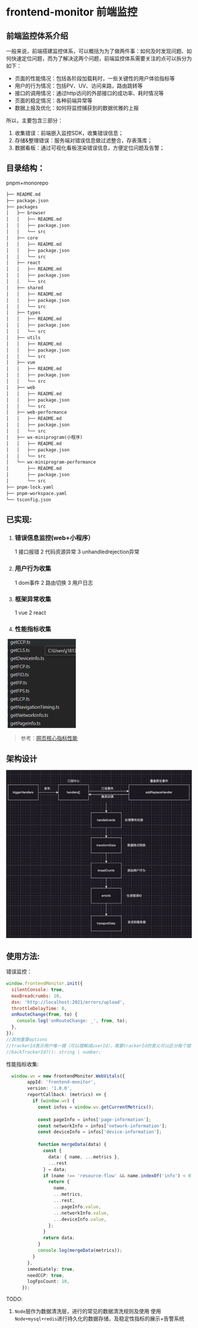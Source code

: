 # frontend-monitor 前端监控

## 前端监控体系介绍

一般来说，前端搭建监控体系，可以概括为为了做两件事：如何及时发现问题、如何快速定位问题，而为了解决这两个问题，前端监控体系需要关注的点可以拆分为如下：

- 页面的性能情况：包括各阶段加载耗时，一些关键性的用户体验指标等
- 用户的行为情况：包括PV、UV、访问来路，路由跳转等
- 接口的调用情况：通过http访问的外部接口的成功率、耗时情况等
- 页面的稳定情况：各种前端异常等
- 数据上报及优化：如何将监控捕获到的数据优雅的上报

所以，主要包含三部分：

1. 收集错误：前端嵌入监控SDK，收集错误信息；
2. 存储&整理错误：服务端对错误信息做过滤整合，存表落库；
3. 数据看板：通过可视化看板渲染错误信息，方便定位问题及告警；

## 目录结构：

pnpm+monorepo

```Markdown
├── README.md
├── package.json
├── packages
│   ├── browser
│   │   ├── README.md
│   │   ├── package.json
│   │   └── src
│   ├── core
│   │   ├── README.md
│   │   ├── package.json
│   │   └── src
│   ├── react
│   │   ├── README.md
│   │   ├── package.json
│   │   └── src
│   ├── shared
│   │   ├── README.md
│   │   ├── package.json
│   │   └── src
│   ├── types
│   │   ├── README.md
│   │   ├── package.json
│   │   └── src
│   ├── utils
│   │   ├── README.md
│   │   ├── package.json
│   │   └── src
│   ├── vue
│   │   ├── README.md
│   │   ├── package.json
│   │   └── src
│   ├── web
│   │   ├── README.md
│   │   ├── package.json
│   │   └── src
│   ├── web-performance
│   │   ├── README.md
│   │   ├── package.json
│   │   └── src
│   ├── wx-miniprogram(小程序)
│   │   ├── README.md
│   │   ├── package.json
│   │   └── src
│   └── wx-miniprogram-performance
│       ├── README.md
│       ├── package.json
│       └── src
├── pnpm-lock.yaml
├── pnpm-workspace.yaml
└── tsconfig.json
```

## 已实现:

1. ### 错误信息监控(web+小程序）

   1 接口报错 2 代码资源异常 3 unhandledrejection异常

2. ### 用户行为收集

   1 dom事件 2 路由切换 3 用户日志

3. ### 框架异常收集

   1 vue 2 react

4. ### 性能指标收集

​	![image-20240825185102010](imgs/image-20240825185102010.png)

> 参考：[网页核心指标性能](https://web.dev/articles/vitals?hl=zh-cn)

## 架构设计

![image](imgs/image.png)

## 使用方法:

错误监控：

```javascript
window.frontendMonitor.init({
  silentConsole: true,
  maxBreadcrumbs: 10,
  dsn: 'http://localhost:2021/errors/upload',
  throttleDelayTime: 0,
  onRouteChange(from, to) {
    console.log('onRouteChange: _', from, to);
  },
});
//其他重要options
//trackerId表示用户唯一键（可以理解成userId），需要trackerId的意义可以区分每个错误影响的用户数量
//backTrackerId?(): string | number;
```

性能指标收集:

```typescript
  window.wv = new frontendMonitor.WebVitals({
        appId: 'frontend-monitor',
        version: '1.0.0',
        reportCallback: (metrics) => {
          if (window.wv) {
            const infos = window.wv.getCurrentMetrics();

            const pageInfo = infos['page-information'];
            const networkInfo = infos['network-information'];
            const deviceInfo = infos['device-information'];

            function mergeData(data) {
              const {
                data: { name, ...metrics },
                ...rest
              } = data;
              if (name !== 'resource-flow' && name.indexOf('info') < 0) {
                return {
                  name,
                  ...metrics,
                  ...rest,
                  ...pageInfo.value,
                  ...networkInfo.value,
                  ...deviceInfo.value,
                };
              }
              return data;
            }
            console.log(mergeData(metrics));
          }
        },
        immediately: true,
        needCCP: true,
        logFpsCount: 10,
      });

```

TODO:

1. `Node`层作为数据清洗层，进行的常见的数据清洗规则及使用 使用`Node+mysql+redis`进行持久化的数据存储，及稳定性指标的展示+告警系统
<!-- 2. JSON`录屏`监控报警+`sourcemap`定位源码+采样判断白屏
3. 多端适配(RN 小程序 web) -->

